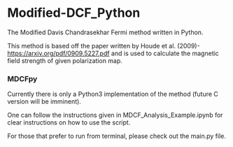 # Modified-DCF_Python
The Modified Davis Chandrasekhar Fermi method written in Python.

This method is based off the paper written by Houde et al. (2009)- https://arxiv.org/pdf/0909.5227.pdf and is used to calculate the magnetic field strength of given polarization map. 

<h3> MDCFpy </h3>

Currently there is only a Python3 implementation of the method (future C version will be imminent).

One can follow the instructions given in MDCF_Analysis_Example.ipynb for clear instructions on how to use the script.

For those that prefer to run from terminal, please check out the main.py file.

